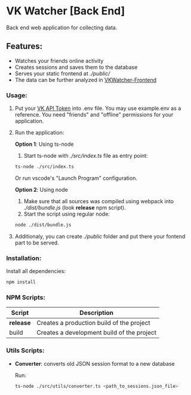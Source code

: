 # VK Watcher [Back End]
Back end web application for collecting data.

## Features:
  - Watches your friends online activity
  - Creates sessions and saves them to the database
  - Serves your static frontend at *./public/*
  - The data can be further analyzed in [VKWatcher-Frontend](https://github.com/Azarattum/VKWatcher-Frontend)
### Usage:
1) Put your [VK API Token](https://vk.com/dev/authcode_flow_user) into .env file. You may use example.env as a reference. You need "friends" and "offline" permissions for your application.

2) Run the application:

	**Option 1**: Using ts-node

    1) Start ts-node with *./src/index.ts* file as entry point:
    ```sh
    ts-node ./src/index.ts
    ```
	Or run vscode's "Launch Program" configuration.

	**Option 2**: Using node
    1) Make sure that all sources was compiled using webpack into *./dist/bundle.js* (look **release** npm script).
    2) Start the script using regular node:
    ```sh
    node ./dist/bundle.js
    ```
3) Additionaly, you can create *./public* folder and put there your fontend part to be served.

### Installation:
Install all dependencies:
```sh
npm install
```

### NPM Scripts:
| Script      | Description                                |
| ----------- | ------------------------------------------ |
| **release** | Creates a production build of the project  |
| build       | Creates a development build of the project |

### Utils Scripts:
  - **Converter**: converts old JSON session format to a new database

    Run:
    ```sh
    ts-node ./src/utils/converter.ts <path_to_sessions.json_file>
    ```
